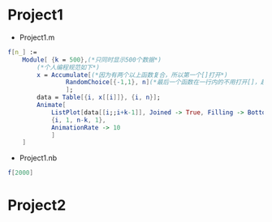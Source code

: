 # Project1

- Project1.m

~~~mathematica
f[n_] :=
    Module[ {k = 500},(*只同时显示500个数据*)
        (*个人编程规范如下*)
        x = Accumulate[(*因为有两个以上函数复合，所以第一个[]打开*)
                RandomChoice[{-1,1}, n](*最后一个函数在一行内的不用打开[]，超过一行的需打开[]*)
                ];
        data = Table[{i, x[[i]]}, {i, n}];
        Animate[
            ListPlot[data[[i;;i+k-1]], Joined -> True, Filling -> Bottom],(*参数太长的话第一个参数放同一行，其他参数换行*)
            {i, 1, n-k, 1},
            AnimationRate -> 10
            ]
    ]
~~~

- Project1.nb

~~~mathematica
f[2000]
~~~

# Project2

